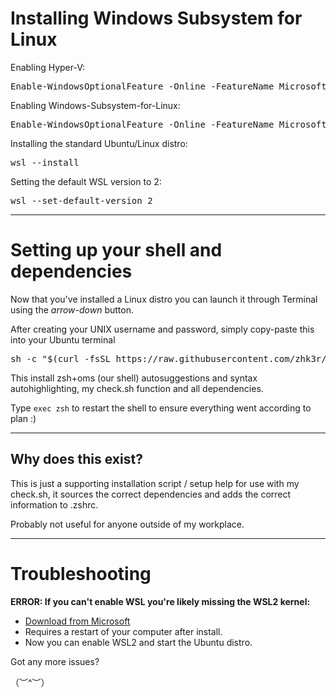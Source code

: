 # Installing Windows Subsystem for Linux

Enabling Hyper-V:

<pre lang="shell">
Enable-WindowsOptionalFeature -Online -FeatureName Microsoft-Hyper-V -All
</pre>

Enabling Windows-Subsystem-for-Linux:

<pre lang="shell">
Enable-WindowsOptionalFeature -Online -FeatureName Microsoft-Windows-Subsystem-Linux
</pre>

Installing the standard Ubuntu/Linux distro:

<pre lang="shell">
wsl --install
</pre>

Setting the default WSL version to 2:

<pre lang="shell">
wsl --set-default-version 2
</pre>

---

# Setting up your shell and dependencies

Now that you've installed a Linux distro you can launch it through Terminal using the *arrow-down* button.

After creating your UNIX username and password, simply copy-paste this into your Ubuntu terminal

<pre lang="bash">
sh -c "$(curl -fsSL https://raw.githubusercontent.com/zhk3r/wsl/master/ubuntu.sh)"
</pre>

This install zsh+oms (our shell) autosuggestions and syntax autohighlighting, my check.sh function and all dependencies.

Type ```exec zsh``` to restart the shell to ensure everything went according to plan :)

---

## Why does this exist?

This is just a supporting installation script / setup help for use with my check.sh, it sources the correct dependencies and adds the correct information to .zshrc. 

Probably not useful for anyone outside of my workplace.

---

# Troubleshooting

**ERROR: If you can't enable WSL you're likely missing the WSL2 kernel:**
- [Download from Microsoft](https://wslstorestorage.blob.core.windows.net/wslblob/wsl_update_x64.msi)
- Requires a restart of your computer after install.
- Now you can enable WSL2 and start the Ubuntu distro.

Got any more issues? 

（︶^︶）
